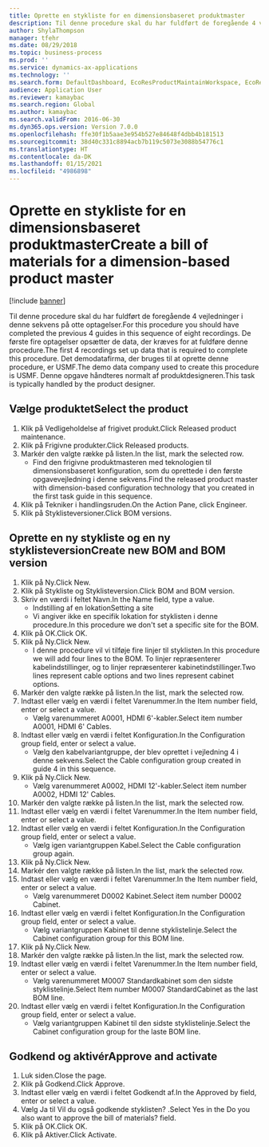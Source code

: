 ```yaml
---
title: Oprette en stykliste for en dimensionsbaseret produktmaster
description: Til denne procedure skal du har fuldført de foregående 4 vejledninger i denne sekvens på otte optagelser.
author: ShylaThompson
manager: tfehr
ms.date: 08/29/2018
ms.topic: business-process
ms.prod: ''
ms.service: dynamics-ax-applications
ms.technology: ''
ms.search.form: DefaultDashboard, EcoResProductMaintainWorkspace, EcoResProductOpenCasesFormPart, EcoResProductDetailsExtended, BOMConsistOf, BOMTable, InventItemIdLookupSimple, HcmWorkerLookUp
audience: Application User
ms.reviewer: kamaybac
ms.search.region: Global
ms.author: kamaybac
ms.search.validFrom: 2016-06-30
ms.dyn365.ops.version: Version 7.0.0
ms.openlocfilehash: ffe30f1b5aae3e954b527e84648f4dbb4b181513
ms.sourcegitcommit: 38d40c331c8894acb7b119c5073e3088b54776c1
ms.translationtype: HT
ms.contentlocale: da-DK
ms.lasthandoff: 01/15/2021
ms.locfileid: "4986898"
---
```

# <a name="create-a-bill-of-materials-for-a-dimension-based-product-master"></a><span data-ttu-id="a8118-103">Oprette en stykliste for en dimensionsbaseret produktmaster</span><span class="sxs-lookup"><span data-stu-id="a8118-103">Create a bill of materials for a dimension-based product master</span></span>

[!include [banner](../../includes/banner.md)]

<span data-ttu-id="a8118-104">Til denne procedure skal du har fuldført de foregående 4 vejledninger i denne sekvens på otte optagelser.</span><span class="sxs-lookup"><span data-stu-id="a8118-104">For this procedure you should have completed the previous 4 guides in this sequence of eight recordings.</span></span> <span data-ttu-id="a8118-105">De første fire optagelser opsætter de data, der kræves for at fuldføre denne procedure.</span><span class="sxs-lookup"><span data-stu-id="a8118-105">The first 4 recordings set up data that is required to complete this procedure.</span></span> <span data-ttu-id="a8118-106">Det demodatafirma, der bruges til at oprette denne procedure, er USMF.</span><span class="sxs-lookup"><span data-stu-id="a8118-106">The demo data company used to create this procedure is USMF.</span></span> <span data-ttu-id="a8118-107">Denne opgave håndteres normalt af produktdesigneren.</span><span class="sxs-lookup"><span data-stu-id="a8118-107">This task is typically handled by the product designer.</span></span>


## <a name="select-the-product"></a><span data-ttu-id="a8118-108">Vælge produktet</span><span class="sxs-lookup"><span data-stu-id="a8118-108">Select the product</span></span>
1. <span data-ttu-id="a8118-109">Klik på Vedligeholdelse af frigivet produkt.</span><span class="sxs-lookup"><span data-stu-id="a8118-109">Click Released product maintenance.</span></span>
2. <span data-ttu-id="a8118-110">Klik på Frigivne produkter.</span><span class="sxs-lookup"><span data-stu-id="a8118-110">Click Released products.</span></span>
3. <span data-ttu-id="a8118-111">Markér den valgte række på listen.</span><span class="sxs-lookup"><span data-stu-id="a8118-111">In the list, mark the selected row.</span></span>
    * <span data-ttu-id="a8118-112">Find den frigivne produktmasteren med teknologien til dimensionsbaseret konfiguration, som du oprettede i den første opgavevejledning i denne sekvens.</span><span class="sxs-lookup"><span data-stu-id="a8118-112">Find the released product master with dimension-based configuration technology that you created in the first task guide in this sequence.</span></span>  
4. <span data-ttu-id="a8118-113">Klik på Tekniker i handlingsruden.</span><span class="sxs-lookup"><span data-stu-id="a8118-113">On the Action Pane, click Engineer.</span></span>
5. <span data-ttu-id="a8118-114">Klik på Styklisteversioner.</span><span class="sxs-lookup"><span data-stu-id="a8118-114">Click BOM versions.</span></span>

## <a name="create-new-bom-and-bom-version"></a><span data-ttu-id="a8118-115">Oprette en ny stykliste og en ny styklisteversion</span><span class="sxs-lookup"><span data-stu-id="a8118-115">Create new BOM and BOM version</span></span>
1. <span data-ttu-id="a8118-116">Klik på Ny.</span><span class="sxs-lookup"><span data-stu-id="a8118-116">Click New.</span></span>
2. <span data-ttu-id="a8118-117">Klik på Stykliste og Styklisteversion.</span><span class="sxs-lookup"><span data-stu-id="a8118-117">Click BOM and BOM version.</span></span>
3. <span data-ttu-id="a8118-118">Skriv en værdi i feltet Navn.</span><span class="sxs-lookup"><span data-stu-id="a8118-118">In the Name field, type a value.</span></span>
    * <span data-ttu-id="a8118-119">Indstilling af en lokation</span><span class="sxs-lookup"><span data-stu-id="a8118-119">Setting a site</span></span>  
    * <span data-ttu-id="a8118-120">Vi angiver ikke en specifik lokation for styklisten i denne procedure.</span><span class="sxs-lookup"><span data-stu-id="a8118-120">In this procedure we don't set a specific site for the BOM.</span></span>  
4. <span data-ttu-id="a8118-121">Klik på OK.</span><span class="sxs-lookup"><span data-stu-id="a8118-121">Click OK.</span></span>
5. <span data-ttu-id="a8118-122">Klik på Ny.</span><span class="sxs-lookup"><span data-stu-id="a8118-122">Click New.</span></span>
    * <span data-ttu-id="a8118-123">I denne procedure vil vi tilføje fire linjer til styklisten.</span><span class="sxs-lookup"><span data-stu-id="a8118-123">In this procedure we will add four lines to the BOM.</span></span> <span data-ttu-id="a8118-124">To linjer repræsenterer kabelindstillinger, og to linjer repræsenterer kabinetindstillinger.</span><span class="sxs-lookup"><span data-stu-id="a8118-124">Two lines represent cable options and two lines represent cabinet options.</span></span>  
6. <span data-ttu-id="a8118-125">Markér den valgte række på listen.</span><span class="sxs-lookup"><span data-stu-id="a8118-125">In the list, mark the selected row.</span></span>
7. <span data-ttu-id="a8118-126">Indtast eller vælg en værdi i feltet Varenummer.</span><span class="sxs-lookup"><span data-stu-id="a8118-126">In the Item number field, enter or select a value.</span></span>
    * <span data-ttu-id="a8118-127">Vælg varenummeret A0001, HDMI 6'-kabler.</span><span class="sxs-lookup"><span data-stu-id="a8118-127">Select item number A0001, HDMI 6' Cables.</span></span>  
8. <span data-ttu-id="a8118-128">Indtast eller vælg en værdi i feltet Konfiguration.</span><span class="sxs-lookup"><span data-stu-id="a8118-128">In the Configuration group field, enter or select a value.</span></span>
    * <span data-ttu-id="a8118-129">Vælg den kabelvariantgruppe, der blev oprettet i vejledning 4 i denne sekvens.</span><span class="sxs-lookup"><span data-stu-id="a8118-129">Select the Cable configuration group created in guide 4 in this sequence.</span></span>  
9. <span data-ttu-id="a8118-130">Klik på Ny.</span><span class="sxs-lookup"><span data-stu-id="a8118-130">Click New.</span></span>
    * <span data-ttu-id="a8118-131">Vælg varenummeret A0002, HDMI 12'-kabler.</span><span class="sxs-lookup"><span data-stu-id="a8118-131">Select item number A0002, HDMI 12' Cables.</span></span>  
10. <span data-ttu-id="a8118-132">Markér den valgte række på listen.</span><span class="sxs-lookup"><span data-stu-id="a8118-132">In the list, mark the selected row.</span></span>
11. <span data-ttu-id="a8118-133">Indtast eller vælg en værdi i feltet Varenummer.</span><span class="sxs-lookup"><span data-stu-id="a8118-133">In the Item number field, enter or select a value.</span></span>
12. <span data-ttu-id="a8118-134">Indtast eller vælg en værdi i feltet Konfiguration.</span><span class="sxs-lookup"><span data-stu-id="a8118-134">In the Configuration group field, enter or select a value.</span></span>
    * <span data-ttu-id="a8118-135">Vælg igen variantgruppen Kabel.</span><span class="sxs-lookup"><span data-stu-id="a8118-135">Select the Cable configuration group again.</span></span>  
13. <span data-ttu-id="a8118-136">Klik på Ny.</span><span class="sxs-lookup"><span data-stu-id="a8118-136">Click New.</span></span>
14. <span data-ttu-id="a8118-137">Markér den valgte række på listen.</span><span class="sxs-lookup"><span data-stu-id="a8118-137">In the list, mark the selected row.</span></span>
15. <span data-ttu-id="a8118-138">Indtast eller vælg en værdi i feltet Varenummer.</span><span class="sxs-lookup"><span data-stu-id="a8118-138">In the Item number field, enter or select a value.</span></span>
    * <span data-ttu-id="a8118-139">Vælg varenummeret D0002 Kabinet.</span><span class="sxs-lookup"><span data-stu-id="a8118-139">Select item number D0002 Cabinet.</span></span>  
16. <span data-ttu-id="a8118-140">Indtast eller vælg en værdi i feltet Konfiguration.</span><span class="sxs-lookup"><span data-stu-id="a8118-140">In the Configuration group field, enter or select a value.</span></span>
    * <span data-ttu-id="a8118-141">Vælg variantgruppen Kabinet til denne styklistelinje.</span><span class="sxs-lookup"><span data-stu-id="a8118-141">Select the Cabinet configuration group for this BOM line.</span></span>  
17. <span data-ttu-id="a8118-142">Klik på Ny.</span><span class="sxs-lookup"><span data-stu-id="a8118-142">Click New.</span></span>
18. <span data-ttu-id="a8118-143">Markér den valgte række på listen.</span><span class="sxs-lookup"><span data-stu-id="a8118-143">In the list, mark the selected row.</span></span>
19. <span data-ttu-id="a8118-144">Indtast eller vælg en værdi i feltet Varenummer.</span><span class="sxs-lookup"><span data-stu-id="a8118-144">In the Item number field, enter or select a value.</span></span>
    * <span data-ttu-id="a8118-145">Vælg varenummeret M0007 Standardkabinet som den sidste styklistelinje.</span><span class="sxs-lookup"><span data-stu-id="a8118-145">Select Item number M0007 StandardCabinet as the last BOM line.</span></span>  
20. <span data-ttu-id="a8118-146">Indtast eller vælg en værdi i feltet Konfiguration.</span><span class="sxs-lookup"><span data-stu-id="a8118-146">In the Configuration group field, enter or select a value.</span></span>
    * <span data-ttu-id="a8118-147">Vælg variantgruppen Kabinet til den sidste styklistelinje.</span><span class="sxs-lookup"><span data-stu-id="a8118-147">Select the Cabinet configuration group for the laste BOM line.</span></span>  

## <a name="approve-and-activate"></a><span data-ttu-id="a8118-148">Godkend og aktivér</span><span class="sxs-lookup"><span data-stu-id="a8118-148">Approve and activate</span></span>
1. <span data-ttu-id="a8118-149">Luk siden.</span><span class="sxs-lookup"><span data-stu-id="a8118-149">Close the page.</span></span>
2. <span data-ttu-id="a8118-150">Klik på Godkend.</span><span class="sxs-lookup"><span data-stu-id="a8118-150">Click Approve.</span></span>
3. <span data-ttu-id="a8118-151">Indtast eller vælg en værdi i feltet Godkendt af.</span><span class="sxs-lookup"><span data-stu-id="a8118-151">In the Approved by field, enter or select a value.</span></span>
4. <span data-ttu-id="a8118-152">Vælg Ja til Vil du også godkende styklisten? .</span><span class="sxs-lookup"><span data-stu-id="a8118-152">Select Yes in the Do you also want to approve the bill of materials? field.</span></span>
5. <span data-ttu-id="a8118-153">Klik på OK.</span><span class="sxs-lookup"><span data-stu-id="a8118-153">Click OK.</span></span>
6. <span data-ttu-id="a8118-154">Klik på Aktiver.</span><span class="sxs-lookup"><span data-stu-id="a8118-154">Click Activate.</span></span>

